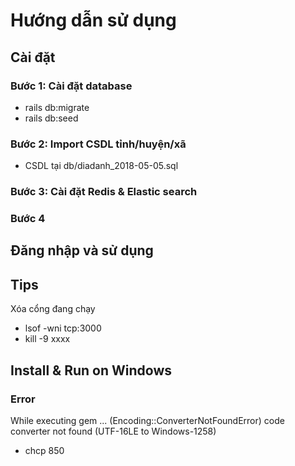 # Hướng dẫn sử dụng

## Cài đặt
### Bước 1: Cài đặt database
 - rails db:migrate
 - rails db:seed
### Bước 2: Import CSDL tỉnh/huyện/xã
 - CSDL tại db/diadanh_2018-05-05.sql
### Bước 3: Cài đặt Redis & Elastic search

### Bước 4
 
## Đăng nhập và sử dụng


## Tips
Xóa cổng đang chạy
 - lsof -wni tcp:3000
 - kill -9 xxxx 
 
## Install & Run on Windows
### Error 
While executing gem ... (Encoding::ConverterNotFoundError)
    code converter not found (UTF-16LE to Windows-1258)
- chcp 850
 